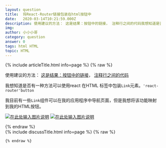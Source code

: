 ```yaml
---
layout: question
title:  将React-Router链接包装在html按钮中
date:   2020-03-14T10:21:59.000Z
description: 使用建议的方法： 这是结果：按钮中的链接， 注释行之间的代码我想知道是否有一种方法可以使用react 在HTML 标签中包装Link元素。'rea...
img: 
author: 小小小哥
category: question
answer: 0
tags: html HTML
topic: HTML
---
```

<div class="article-root">
  <div class="article">
    {% include articleTitle.html info=page %}
    {% raw %}
    <div class="article-content"><p><font style="vertical-align: inherit;"><font style="vertical-align: inherit;">使用建议的方法：
 </font></font><a href="https://www.samyoc.com//uploads/users/16804/images/thumbnails/1584181192217.png" data-src="https://www.samyoc.com//uploads/users/16804/images/1584181192217.png" rel="noreferrer"><font style="vertical-align: inherit;"><font style="vertical-align: inherit;">这是结果：按钮中的链接</font></font></a><font style="vertical-align: inherit;"><font style="vertical-align: inherit;">，
 </font></font><a href="https://www.samyoc.com//uploads/users/16804/images/thumbnails/1584181192219.png" data-src="https://www.samyoc.com//uploads/users/16804/images/1584181192219.png" rel="noreferrer"><font style="vertical-align: inherit;"><font style="vertical-align: inherit;">注释行之间的代码</font></font></a></p>

<p><font style="vertical-align: inherit;"><font style="vertical-align: inherit;">我想知道是否有一种方法可以</font><font style="vertical-align: inherit;">使用react </font><font style="vertical-align: inherit;">在HTML </font><font style="vertical-align: inherit;">标签中</font><font style="vertical-align: inherit;">包装</font></font><code>Link</code><font style="vertical-align: inherit;"><font style="vertical-align: inherit;">元素</font><font style="vertical-align: inherit;">。</font></font><code>'react-router'</code><font style="vertical-align: inherit;"></font><code>button</code><font style="vertical-align: inherit;"></font></p>

<p><font style="vertical-align: inherit;"><font style="vertical-align: inherit;">我目前有一些</font></font><code>Link</code><font style="vertical-align: inherit;"><font style="vertical-align: inherit;">组件可以在我的应用程序中导航页面，但是我想将该功能映射到我的HTML按钮。</font></font></p>

<p><a href="https://i.stack.imgur.com/lN4AP.png" rel="noreferrer"><img src="https://i.stack.imgur.com/lN4AP.png" alt="在此处输入图片说明"></a>
<a href="https://i.stack.imgur.com/aykeJ.png" rel="noreferrer"><img src="https://i.stack.imgur.com/aykeJ.png" alt="在此处输入图片说明"></a></p></div>
    {% endraw %}
  </div>

  <div class="discuss-wrapper">
    {% include discussTitle.html info=page %}
    {% raw %}
    
    {% endraw %}
  </div>
<div>
